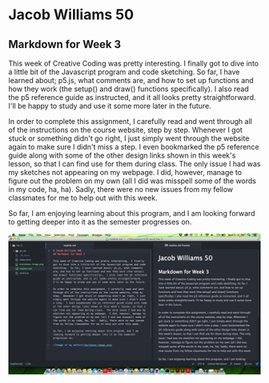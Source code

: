 # Jacob Williams 50
## Markdown for Week 3

This week of Creative Coding was pretty interesting.  I finally got to dive into a little bit of the Javascript program and code sketching.  So far, I have learned about; p5.js, what comments are, and how to set up functions and how they work (the setup() and draw() functions specifically).  I also read the p5 reference guide as instructed, and it all looks pretty straightforward.  I'll be happy to study and use it some more later in the future.

In order to complete this assignment, I carefully read and went through all of the instructions on the course website, step by step.  Whenever I got stuck or something didn't go right, I just simply went through the website again to make sure I didn't miss a step.  I even bookmarked the p5 reference guide along with some of the other design links shown in this week's lesson, so that I can find use for them during class.  The only issue I had was my sketches not appearing on my webpage.  I did, however, manage to figure out the problem on my own (all I did was misspell some of the words in my code, ha, ha).  Sadly, there were no new issues from my fellow classmates for me to help out with this week.

So far, I am enjoying learning about this program, and I am looking forward to getting deeper into it as the semester progresses on.

![Image of my editor](markdown-image.png)
